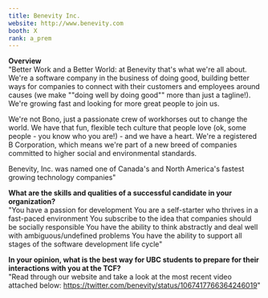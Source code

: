 ```yaml
---
title: Benevity Inc.
website: http://www.benevity.com
booth: X
rank: a_prem
---
```

**Overview**  
"Better Work and a Better World: at Benevity that's what we're all about. We're a software company in the business of doing good, building better ways for companies to connect with their customers and employees around causes (we make ""doing well by doing good"" more than just a tagline!). We're growing fast and looking for more great people to join us. 

We're not Bono, just a passionate crew of workhorses out to change the world. We have that fun, flexible tech culture that people love (ok, some people - you know who you are!) - and we have a heart. We're a registered B Corporation, which means we're part of a new breed of companies committed to higher social and environmental standards. 

Benevity, Inc. was named one of Canada's and North America's fastest growing technology companies"
  
**What are the skills and qualities of a successful candidate in your organization?**  
"You have a passion for development
You are a self-starter who thrives in a fast-paced environment
You subscribe to the idea that companies should be socially responsible
You have the ability to think abstractly and deal well with ambiguous/undefined problems
You have the ability to support all stages of the software development life cycle"
  
**In your opinion, what is the best way for UBC students to prepare for their interactions with you at the TCF?**  
"Read through our website and take a look at the most recent video attached below:
https://twitter.com/benevity/status/1067417766364246019"
